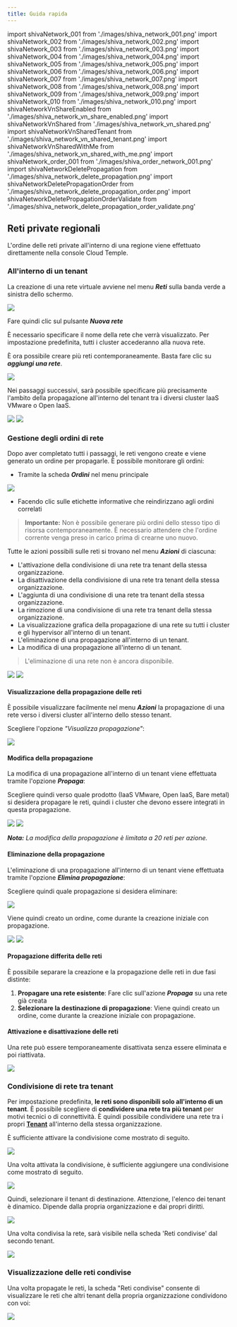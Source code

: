 ```yaml
---
title: Guida rapida
---
```

import shivaNetwork_001 from './images/shiva_network_001.png'
import shivaNetwork_002 from './images/shiva_network_002.png'
import shivaNetwork_003 from './images/shiva_network_003.png'
import shivaNetwork_004 from './images/shiva_network_004.png'
import shivaNetwork_005 from './images/shiva_network_005.png'
import shivaNetwork_006 from './images/shiva_network_006.png'
import shivaNetwork_007 from './images/shiva_network_007.png'
import shivaNetwork_008 from './images/shiva_network_008.png'
import shivaNetwork_009 from './images/shiva_network_009.png'
import shivaNetwork_010 from './images/shiva_network_010.png'
import shivaNetworkVnShareEnabled from './images/shiva_network_vn_share_enabled.png'
import shivaNetworkVnShared from './images/shiva_network_vn_shared.png'
import shivaNetworkVnSharedTenant from './images/shiva_network_vn_shared_tenant.png'
import shivaNetworkVnSharedWithMe from './images/shiva_network_vn_shared_with_me.png'
import shivaNetwork_order_001 from './images/shiva_order_network_001.png'
import shivaNetworkDeletePropagation from './images/shiva_network_delete_propagation.png'
import shivaNetworkDeletePropagationOrder from './images/shiva_network_delete_propagation_order.png'
import shivaNetworkDeletePropagationOrderValidate from './images/shiva_network_delete_propagation_order_validate.png'

## Reti private regionali

L'ordine delle reti private all'interno di una regione viene effettuato direttamente nella console Cloud Temple.

### All'interno di un tenant

La creazione di una rete virtuale avviene nel menu __*Reti*__ sulla banda verde a sinistra dello schermo.

<img src={shivaNetwork_001} />

Fare quindi clic sul pulsante __*Nuova rete*__

È necessario specificare il nome della rete che verrà visualizzato. Per impostazione predefinita, tutti i cluster accederanno alla nuova rete.

È ora possibile creare più reti contemporaneamente. Basta fare clic su __*aggiungi una rete*__.

<img src={shivaNetwork_002} />

Nei passaggi successivi, sarà possibile specificare più precisamente l'ambito della propagazione all'interno del tenant tra i diversi cluster IaaS VMware o Open IaaS.

<div style={{display: 'flex', gap: '10px', alignItems: 'flex-start'}}>
  <img src={shivaNetwork_003} style={{flex: 1, maxWidth: '50%', height: 'auto', objectFit: 'contain'}} />
  <img src={shivaNetwork_004} style={{flex: 1, maxWidth: '50%', height: 'auto', objectFit: 'contain'}} />
</div>

### Gestione degli ordini di rete

Dopo aver completato tutti i passaggi, le reti vengono create e viene generato un ordine per propagarle. È possibile monitorare gli ordini:

- Tramite la scheda __*Ordini*__ nel menu principale

<img src={shivaNetwork_order_001} />

- Facendo clic sulle etichette informative che reindirizzano agli ordini correlati

> __Importante:__ Non è possibile generare più ordini dello stesso tipo di risorsa contemporaneamente. È necessario attendere che l'ordine corrente venga preso in carico prima di crearne uno nuovo.

Tutte le azioni possibili sulle reti si trovano nel menu __*Azioni*__ di ciascuna:

- L'attivazione della condivisione di una rete tra tenant della stessa organizzazione.
- La disattivazione della condivisione di una rete tra tenant della stessa organizzazione.
- L'aggiunta di una condivisione di una rete tra tenant della stessa organizzazione.
- La rimozione di una condivisione di una rete tra tenant della stessa organizzazione.
- La visualizzazione grafica della propagazione di una rete su tutti i cluster e gli hypervisor all'interno di un tenant.
- L'eliminazione di una propagazione all'interno di un tenant.
- La modifica di una propagazione all'interno di un tenant.

> L'eliminazione di una rete non è ancora disponibile.

<img src={shivaNetwork_005} />
<img src={shivaNetwork_006} />

#### Visualizzazione della propagazione delle reti

È possibile visualizzare facilmente nel menu __*Azioni*__ la propagazione di una rete verso i diversi cluster all'interno dello stesso tenant.

Scegliere l'opzione *"Visualizza propagazione"*:

<img src={shivaNetwork_007} />

#### Modifica della propagazione

La modifica di una propagazione all'interno di un tenant viene effettuata tramite l'opzione __*Propaga*__:

Scegliere quindi verso quale prodotto (IaaS VMware, Open IaaS, Bare metal) si desidera propagare le reti, quindi i cluster che devono essere integrati in questa propagazione.

<img src={shivaNetwork_008} />
<img src={shivaNetwork_009} />

__*Nota:*__ *La modifica della propagazione è limitata a 20 reti per azione.*

#### Eliminazione della propagazione

L'eliminazione di una propagazione all'interno di un tenant viene effettuata tramite l'opzione __*Elimina propagazione*__:

Scegliere quindi quale propagazione si desidera eliminare:

<img src={shivaNetworkDeletePropagation} />

Viene quindi creato un ordine, come durante la creazione iniziale con propagazione.

<img src={shivaNetworkDeletePropagationOrder} />
<img src={shivaNetworkDeletePropagationOrderValidate} />

#### Propagazione differita delle reti

È possibile separare la creazione e la propagazione delle reti in due fasi distinte:

1. __Propagare una rete esistente__: Fare clic sull'azione __*Propaga*__ su una rete già creata
2. __Selezionare la destinazione di propagazione__: Viene quindi creato un ordine, come durante la creazione iniziale con propagazione.

#### Attivazione e disattivazione delle reti

Una rete può essere temporaneamente disattivata senza essere eliminata e poi riattivata.

<img src={shivaNetwork_010} />

### Condivisione di rete tra tenant

Per impostazione predefinita, __le reti sono disponibili solo all'interno di un tenant__. È possibile scegliere di __condividere una rete tra più tenant__ per motivi tecnici o di connettività.
È quindi possibile condividere una rete tra i propri __[Tenant](../../../console/iam/concepts/#tenant)__ all'interno della stessa organizzazione.

È sufficiente attivare la condivisione come mostrato di seguito.

<img src={shivaNetworkVnShareEnabled} />

Una volta attivata la condivisione, è sufficiente aggiungere una condivisione come mostrato di seguito.

<img src={shivaNetworkVnShared} />

Quindi, selezionare il tenant di destinazione. Attenzione, l'elenco dei tenant è dinamico.
Dipende dalla propria organizzazione e dai propri diritti.

<img src={shivaNetworkVnSharedTenant} />

Una volta condivisa la rete, sarà visibile nella scheda 'Reti condivise' dal secondo tenant.

<img src={shivaNetworkVnSharedWithMe} />

### Visualizzazione delle reti condivise

Una volta propagate le reti, la scheda "Reti condivise" consente di visualizzare le reti che altri tenant della propria organizzazione condividono con voi:

<img src={shivaNetwork_007} />
